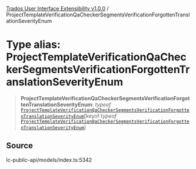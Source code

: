 [Trados User Interface Extensibility v1.0.0](../wiki/globals) / ProjectTemplateVerificationQaCheckerSegmentsVerificationForgottenTranslationSeverityEnum

# Type alias: ProjectTemplateVerificationQaCheckerSegmentsVerificationForgottenTranslationSeverityEnum

> **ProjectTemplateVerificationQaCheckerSegmentsVerificationForgottenTranslationSeverityEnum**: *typeof* [`ProjectTemplateVerificationQaCheckerSegmentsVerificationForgottenTranslationSeverityEnum`](../wiki/Variable.ProjectTemplateVerificationQaCheckerSegmentsVerificationForgottenTranslationSeverityEnum)\[keyof *typeof* [`ProjectTemplateVerificationQaCheckerSegmentsVerificationForgottenTranslationSeverityEnum`](../wiki/Variable.ProjectTemplateVerificationQaCheckerSegmentsVerificationForgottenTranslationSeverityEnum)\]

## Source

lc-public-api/models/index.ts:5342
